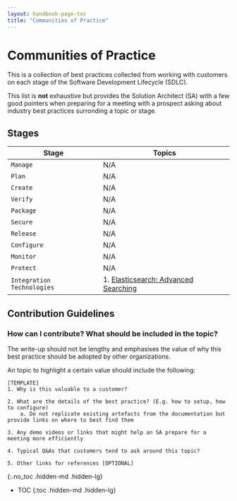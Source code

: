 ```yaml
---
layout: handbook-page-toc
title: "Communities of Practice"
---
```


# Communities of Practice

This is a collection of best practices collected from working with customers on each stage of the Software Development Lifecycle (SDLC). 

This list is **not** exhaustive but provides the Solution Architect (SA) with a few good pointers when preparing for a meeting with a prospect asking about industry best practices surronding a topic or stage. 

## Stages 

| Stage | Topics | 
| ----- | --------- | 
| `Manage` | N/A |
| `Plan` | N/A | 
| `Create`  | N/A |
| `Verify`  | N/A |
| `Package` | N/A |
| `Secure`  | N/A |
| `Release` | N/A |
| `Configure` | N/A |
| `Monitor` | N/A |
| `Protect` | N/A | 
| `Integration Technologies` | 1. [Elasticsearch: Advanced Searching](/handbook/customer-success/solutions-architects/sa-practices/communities-of-practice/integration-technologies/) |

## Contribution Guidelines

### How can I contribute? What should be included in the topic?

The write-up should not be lengthy and emphasises the value of why this best practice should be adopted by other organizations. 

An topic to highlight a certain value should include the following:

```
[TEMPLATE]
1. Why is this valuable to a customer?

2. What are the details of the best practice? (E.g. how to setup, how to configure)
    a. Do not replicate existing artefacts from the documentation but provide links on where to best find them

3. Any demo videos or links that might help an SA prepare for a meeting more efficiently

4. Typical Q&As that customers tend to ask around this topic?

5. Other links for references [OPTIONAL]
```

{:.no_toc .hidden-md .hidden-lg}

- TOC
{:toc .hidden-md .hidden-lg}
